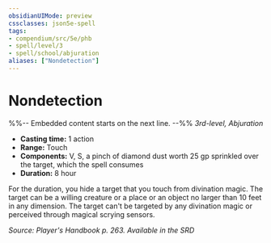 ```yaml
---
obsidianUIMode: preview
cssclasses: json5e-spell
tags:
- compendium/src/5e/phb
- spell/level/3
- spell/school/abjuration
aliases: ["Nondetection"]
---
```

# Nondetection
%%-- Embedded content starts on the next line. --%%
*3rd-level, Abjuration*  

- **Casting time:** 1 action
- **Range:** Touch
- **Components:** V, S, a pinch of diamond dust worth 25 gp sprinkled over the target, which the spell consumes
- **Duration:** 8 hour

For the duration, you hide a target that you touch from divination magic. The target can be a willing creature or a place or an object no larger than 10 feet in any dimension. The target can't be targeted by any divination magic or perceived through magical scrying sensors.

*Source: Player's Handbook p. 263. Available in the <span title='Systems Reference Document (5.1)'>SRD</span>*